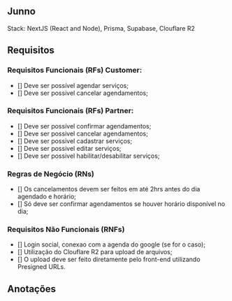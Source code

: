 ## Junno

Stack: NextJS (React and Node), Prisma, Supabase, Clouflare R2

## Requisitos

### Requisitos Funcionais (RFs) Customer:
- [] Deve ser possível agendar serviços;
- [] Deve ser possivel cancelar agendamentos;

### Requisitos Funcionais (RFs) Partner:
- [] Deve ser possível confirmar agendamentos;
- [] Deve ser possivel cancelar agendamentos;
- [] Deve ser possivel cadastrar serviços;
- [] Deve ser possivel editar serviços;
- [] Deve ser possivel habilitar/desabilitar serviços;

### Regras de Negócio (RNs)
- [] Os cancelamentos devem ser feitos em até 2hrs antes do dia agendado e horário;
- [] Só deve ser confirmar agendamentos se houver horário disponível no dia;

### Requisitos Não Funcionais (RNFs)
- [] Login social, conexao com a agenda do google (se for o caso);
- [] Utilização do Clouflare R2 para upload de arquivos;
- [] O upload deve ser feito diretamente pelo front-end utilizando Presigned URLs.

## Anotações